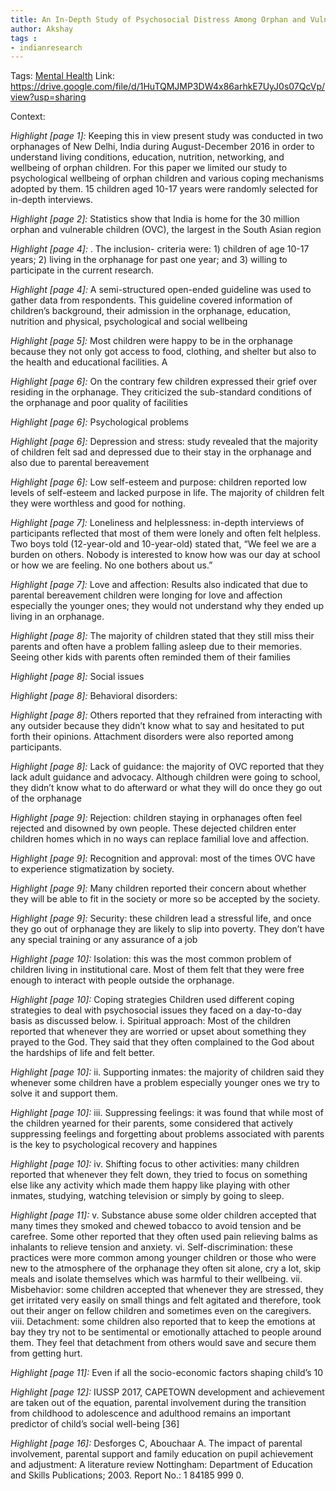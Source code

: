 ```yaml
---
title: An In-Depth Study of Psychosocial Distress Among Orphan and Vulnerable Children Living in Institutional Care in New Delhi, India and Their Coping Mechanisms
author: Akshay
tags :
- indianresearch
---
```

Tags: [Mental Health](Volume%201/Roll%20Ups/Mental%20Health/Mental%20Health.md)
Link: https://drive.google.com/file/d/1HuTQMJMP3DW4x86arhkE7UyJ0s07QcVp/view?usp=sharing

Context: 
 
 *Highlight [page 1]:* Keeping this in view present study was conducted in two orphanages of New Delhi, India during August-December 2016 in order to understand living conditions, education, nutrition, networking, and wellbeing of orphan children. For this paper we limited our study to psychological wellbeing of orphan children and various coping mechanisms adopted by them. 15 children aged 10-17 years were randomly selected for in-depth interviews.

 *Highlight [page 2]:* Statistics show that India is home for the 30 million orphan and vulnerable children (OVC), the largest in the South Asian region

 *Highlight [page 4]:* . The inclusion- criteria were: 1) children of age 10-17 years; 2) living in the orphanage for past one year; and 3) willing to participate in the current research.

 *Highlight [page 4]:* A semi-structured open-ended guideline was used to gather data from respondents. This guideline covered information of children’s background, their admission in the orphanage, education, nutrition and physical, psychological and social wellbeing

 *Highlight [page 5]:* Most children were happy to be in the orphanage because they not only got access to food, clothing, and shelter but also to the health and educational facilities. A

 *Highlight [page 6]:* On the contrary few children expressed their grief over residing in the orphanage. They criticized the sub-standard conditions of the orphanage and poor quality of facilities

 *Highlight [page 6]:* Psychological problems

 *Highlight [page 6]:* Depression and stress: study revealed that the majority of children felt sad and depressed due to their stay in the orphanage and also due to parental bereavement

 *Highlight [page 6]:* Low self-esteem and purpose: children reported low levels of self-esteem and lacked purpose in life. The majority of children felt they were worthless and good for nothing.

 *Highlight [page 7]:* Loneliness and helplessness: in-depth interviews of participants reflected that most of them were lonely and often felt helpless. Two boys told (12-year-old and 10-year-old) stated that, “We feel we are a burden on others. Nobody is interested to know how was our day at school or how we are feeling. No one bothers about us.”

 *Highlight [page 7]:* Love and affection: Results also indicated that due to parental bereavement children were longing for love and affection especially the younger ones; they would not understand why they ended up living in an orphanage.

 *Highlight [page 8]:* The majority of children stated that they still miss their parents and often have a problem falling asleep due to their memories. Seeing other kids with parents often reminded them of their families

 *Highlight [page 8]:* Social issues

 *Highlight [page 8]:* Behavioral disorders:

 *Highlight [page 8]:* Others reported that they refrained from interacting with any outsider because they didn’t know what to say and hesitated to put forth their opinions. Attachment disorders were also reported among participants.

 *Highlight [page 8]:* Lack of guidance: the majority of OVC reported that they lack adult guidance and advocacy. Although children were going to school, they didn’t know what to do afterward or what they will do once they go out of the orphanage

 *Highlight [page 9]:* Rejection: children staying in orphanages often feel rejected and disowned by own people. These dejected children enter children homes which in no ways can replace familial love and affection.

 *Highlight [page 9]:* Recognition and approval: most of the times OVC have to experience stigmatization by society.

 *Highlight [page 9]:* Many children reported their concern about whether they will be able to fit in the society or more so be accepted by the society.

 *Highlight [page 9]:* Security: these children lead a stressful life, and once they go out of orphanage they are likely to slip into poverty. They don’t have any special training or any assurance of a job

 *Highlight [page 10]:* Isolation: this was the most common problem of children living in institutional care. Most of them felt that they were free enough to interact with people outside the orphanage.

 *Highlight [page 10]:* Coping strategies Children used different coping strategies to deal with psychosocial issues they faced on a day-to-day basis as discussed below. i. Spiritual approach: Most of the children reported that whenever they are worried or upset about something they prayed to the God. They said that they often complained to the God about the hardships of life and felt better.

 *Highlight [page 10]:* ii. Supporting inmates: the majority of children said they whenever some children have a problem especially younger ones we try to solve it and support them.

 *Highlight [page 10]:* iii. Suppressing feelings: it was found that while most of the children yearned for their parents, some considered that actively suppressing feelings and forgetting about problems associated with parents is the key to psychological recovery and happines

 *Highlight [page 10]:* iv. Shifting focus to other activities: many children reported that whenever they felt down, they tried to focus on something else like any activity which made them happy like playing with other inmates, studying, watching television or simply by going to sleep.

 *Highlight [page 11]:* v. Substance abuse some older children accepted that many times they smoked and chewed tobacco to avoid tension and be carefree. Some other reported that they often used pain relieving balms as inhalants to relieve tension and anxiety. vi. Self-discrimination: these practices were more common among younger children or those who were new to the atmosphere of the orphanage they often sit alone, cry a lot, skip meals and isolate themselves which was harmful to their wellbeing. vii. Misbehavior: some children accepted that whenever they are stressed, they get irritated very easily on small things and felt agitated and therefore, took out their anger on fellow children and sometimes even on the caregivers. viii. Detachment: some children also reported that to keep the emotions at bay they try not to be sentimental or emotionally attached to people around them. They feel that detachment from others would save and secure them from getting hurt.

 *Highlight [page 11]:* Even if all the socio-economic factors shaping child’s 10

 *Highlight [page 12]:* IUSSP 2017, CAPETOWN development and achievement are taken out of the equation, parental involvement during the transition from childhood to adolescence and adulthood remains an important predictor of child’s social well-being [36]

 *Highlight [page 16]:* Desforges C, Abouchaar A. The impact of parental involvement, parental support and family education on pupil achievement and adjustment: A literature review Nottingham: Department of Education and Skills Publications; 2003. Report No.: 1 84185 999 0.

